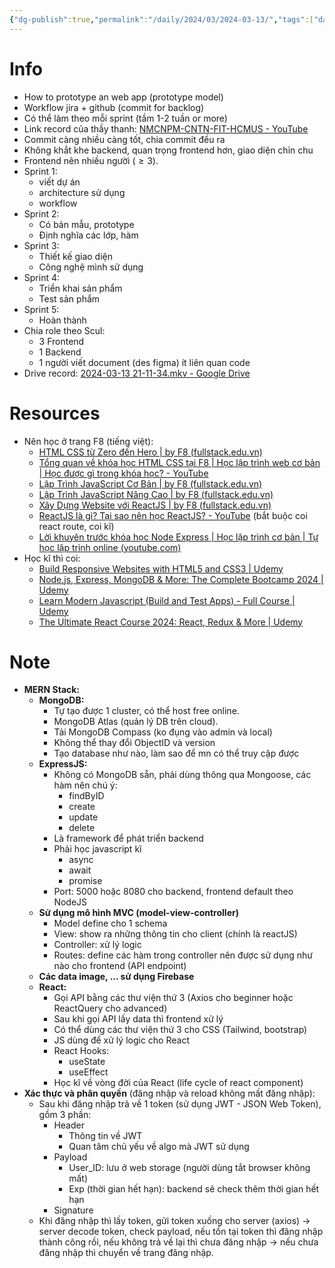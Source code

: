 ```yaml
---
{"dg-publish":true,"permalink":"/daily/2024/03/2024-03-13/","tags":["daily"],"created":"2024-03-13T12:56:28.865+07:00","updated":"2024-03-13T22:30:53.242+07:00"}
---
```


# Info
- How to prototype an web app (prototype model)
- Workflow jira + github (commit for backlog)
- Có thể làm theo mỗi sprint (tầm 1-2 tuần or more)
- Link record của thầy thanh: [NMCNPM-CNTN-FIT-HCMUS - YouTube](https://www.youtube.com/playlist?list=PL3Bp9JDvkArZTRS3xxnCmqYLJIk_dzAdD)
- Commit càng nhiều càng tốt, chia commit đều ra
- Không khắt khe backend, quan trọng frontend hơn, giao diện chỉn chu
- Frontend nên nhiều người ($\geq 3$).
- Sprint 1:
	- viết dự án
	- architecture sử dụng
	- workflow
- Sprint 2:
	- Có bản mẫu, prototype
	- Định nghĩa các lớp, hàm
- Sprint 3:
	- Thiết kế giao diện
	- Công nghệ mình sử dụng
- Sprint 4:
	- Triển khai sản phẩm
	- Test sản phẩm
- Sprint 5:
	- Hoàn thành
- Chia role theo Scul:
	- 3 Frontend
	- 1 Backend
	- 1 người viết document (des figma) ít liên quan code
- Drive record: [2024-03-13 21-11-34.mkv - Google Drive](https://drive.google.com/file/d/1qJ9xi5N4_sBmiX6xZCWAazbYO0FF3V_d/view)
# Resources
- Nên học ở trang F8 (tiếng việt):
	- [HTML CSS từ Zero đến Hero | by F8 (fullstack.edu.vn)](https://fullstack.edu.vn/courses/html-css)
	- [Tổng quan về khóa học HTML CSS tại F8 | Học lập trình web cơ bản | Học được gì trong khóa học? - YouTube](https://www.youtube.com/watch?v=R6plN3FvzFY&list=PL_-VfJajZj0U9nEXa4qyfB4U5ZIYCMPlz)
	- [Lập Trình JavaScript Cơ Bản | by F8 (fullstack.edu.vn)](https://fullstack.edu.vn/courses/javascript-co-ban)
	- [Lập Trình JavaScript Nâng Cao | by F8 (fullstack.edu.vn)](https://fullstack.edu.vn/courses/javascript-nang-cao)
	- [Xây Dựng Website với ReactJS | by F8 (fullstack.edu.vn)](https://fullstack.edu.vn/courses/reactjs)
	- [ReactJS là gì? Tại sao nên học ReactJS? - YouTube](https://www.youtube.com/watch?v=x0fSBAgBrOQ&list=PL_-VfJajZj0UXjlKfBwFX73usByw3Ph9Q) (bắt buộc coi react route, coi kĩ)
	- [Lời khuyên trước khóa học Node Express | Học lập trình cơ bản | Tự học lập trình online (youtube.com)](https://www.youtube.com/watch?v=z2f7RHgvddc&list=PL_-VfJajZj0VatBpaXkEHK_UPHL7dW6I3)
- Học kĩ thì coi:
	- [Build Responsive Websites with HTML5 and CSS3 | Udemy](https://www.udemy.com/course/design-and-develop-a-killer-website-with-html5-and-css3/)
	- [Node.js, Express, MongoDB & More: The Complete Bootcamp 2024 | Udemy](https://www.udemy.com/course/nodejs-express-mongodb-bootcamp/)
	- [Learn Modern Javascript (Build and Test Apps) - Full Course | Udemy](https://www.udemy.com/course/the-complete-javascript-course/)
	- [The Ultimate React Course 2024: React, Redux & More | Udemy](https://www.udemy.com/course/the-ultimate-react-course/?couponCode=ST15MT31224)
# Note
- **MERN Stack:**
	- **MongoDB:** 
		- Tự tạo được 1 cluster, có thể host free online. 
		- MongoDB Atlas (quản lý DB trên cloud).
		- Tải MongoDB Compass (ko đụng vào admin và local)
		- Không thể thay đổi ObjectID và version
		- Tạo database như nào, làm sao để mn có thể truy cập được
	- **ExpressJS:**
		- Không có MongoDB sẵn, phải dùng thông qua Mongoose, các hàm nên chú ý:
			- findByID
			- create
			- update
			- delete
		- Là framework để phát triển backend
		- Phải học javascript kĩ
			- async
			- await
			- promise
		- Port: 5000 hoặc 8080 cho backend, frontend default theo NodeJS
	- **Sử dụng mô hình MVC (model-view-controller)**
		- Model define cho 1 schema
		- View: show ra những thông tin cho client (chính là reactJS)
		- Controller: xử lý logic
		- Routes: define các hàm trong controller nên được sử dụng như nào cho frontend (API endpoint)
	- **Các data image, ... sử dụng Firebase**
	- **React:**
		- Gọi API bằng các thư viện thứ 3 (Axios cho beginner hoặc ReactQuery cho advanced)
		- Sau khi gọi API lấy data thì frontend xử lý
		- Có thể dùng các thư viện thứ 3 cho CSS (Tailwind, bootstrap)
		- JS dùng để xử lý logic cho React
		- React Hooks:
			- useState
			- useEffect
		- Học kĩ về vòng đời của React (life cycle of react component)
- **Xác thực và phân quyền** (đăng nhập và reload không mất đăng nhập):
	- Sau khi đăng nhập trả về 1 token (sử dụng JWT - JSON Web Token), gồm 3 phần:
		- Header 
			- Thông tin về JWT
			- Quan tâm chủ yếu về algo mà JWT sử dụng
		- Payload
			- User_ID: lưu ở web storage (người dùng tắt browser không mất)
			- Exp (thời gian hết hạn): backend sẽ check thêm thời gian hết hạn
		- Signature
	- Khi đăng nhập thì lấy token, gửi token xuống cho server (axios) -> server decode token, check payload, nếu tồn tại token thì đăng nhập thành công rồi, nếu không trả về lại thì chưa đăng nhập -> nếu chưa đăng nhập thì chuyển về trang đăng nhập.